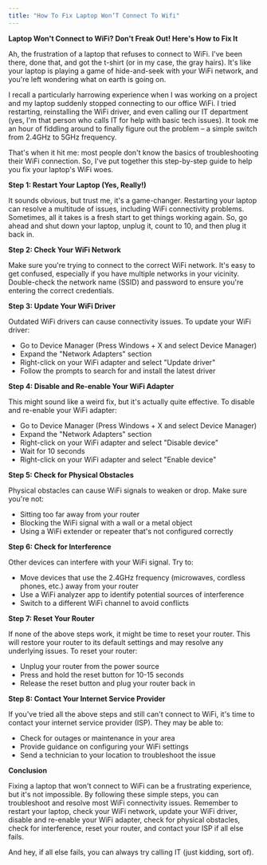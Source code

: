 ```yaml
---
title: "How To Fix Laptop Won’T Connect To Wifi"
---
```


**Laptop Won't Connect to WiFi? Don't Freak Out! Here's How to Fix It**

 Ah, the frustration of a laptop that refuses to connect to WiFi. I've been there, done that, and got the t-shirt (or in my case, the gray hairs). It's like your laptop is playing a game of hide-and-seek with your WiFi network, and you're left wondering what on earth is going on.

I recall a particularly harrowing experience when I was working on a project and my laptop suddenly stopped connecting to our office WiFi. I tried restarting, reinstalling the WiFi driver, and even calling our IT department (yes, I'm that person who calls IT for help with basic tech issues). It took me an hour of fiddling around to finally figure out the problem – a simple switch from 2.4GHz to 5GHz frequency.

That's when it hit me: most people don't know the basics of troubleshooting their WiFi connection. So, I've put together this step-by-step guide to help you fix your laptop's WiFi woes.

**Step 1: Restart Your Laptop (Yes, Really!)**

It sounds obvious, but trust me, it's a game-changer. Restarting your laptop can resolve a multitude of issues, including WiFi connectivity problems. Sometimes, all it takes is a fresh start to get things working again. So, go ahead and shut down your laptop, unplug it, count to 10, and then plug it back in.

**Step 2: Check Your WiFi Network**

Make sure you're trying to connect to the correct WiFi network. It's easy to get confused, especially if you have multiple networks in your vicinity. Double-check the network name (SSID) and password to ensure you're entering the correct credentials.

**Step 3: Update Your WiFi Driver**

Outdated WiFi drivers can cause connectivity issues. To update your WiFi driver:

*   Go to Device Manager (Press Windows + X and select Device Manager)
*   Expand the "Network Adapters" section
*   Right-click on your WiFi adapter and select "Update driver"
*   Follow the prompts to search for and install the latest driver

**Step 4: Disable and Re-enable Your WiFi Adapter**

This might sound like a weird fix, but it's actually quite effective. To disable and re-enable your WiFi adapter:

*   Go to Device Manager (Press Windows + X and select Device Manager)
*   Expand the "Network Adapters" section
*   Right-click on your WiFi adapter and select "Disable device"
*   Wait for 10 seconds
*   Right-click on your WiFi adapter and select "Enable device"

**Step 5: Check for Physical Obstacles**

Physical obstacles can cause WiFi signals to weaken or drop. Make sure you're not:

*   Sitting too far away from your router
*   Blocking the WiFi signal with a wall or a metal object
*   Using a WiFi extender or repeater that's not configured correctly

**Step 6: Check for Interference**

Other devices can interfere with your WiFi signal. Try to:

*   Move devices that use the 2.4GHz frequency (microwaves, cordless phones, etc.) away from your router
*   Use a WiFi analyzer app to identify potential sources of interference
*   Switch to a different WiFi channel to avoid conflicts

**Step 7: Reset Your Router**

If none of the above steps work, it might be time to reset your router. This will restore your router to its default settings and may resolve any underlying issues. To reset your router:

*   Unplug your router from the power source
*   Press and hold the reset button for 10-15 seconds
*   Release the reset button and plug your router back in

**Step 8: Contact Your Internet Service Provider**

If you've tried all the above steps and still can't connect to WiFi, it's time to contact your internet service provider (ISP). They may be able to:

*   Check for outages or maintenance in your area
*   Provide guidance on configuring your WiFi settings
*   Send a technician to your location to troubleshoot the issue

**Conclusion**

Fixing a laptop that won't connect to WiFi can be a frustrating experience, but it's not impossible. By following these simple steps, you can troubleshoot and resolve most WiFi connectivity issues. Remember to restart your laptop, check your WiFi network, update your WiFi driver, disable and re-enable your WiFi adapter, check for physical obstacles, check for interference, reset your router, and contact your ISP if all else fails.

And hey, if all else fails, you can always try calling IT (just kidding, sort of).
